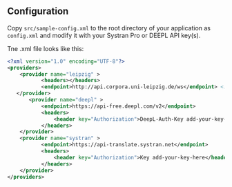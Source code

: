 ## Configuration

Copy `src/sample-config.xml` to the root directory of your application as `config.xml` and modify it with your Systran Pro or DEEPL API key(s).

Tne .xml file looks like this:

```xml
<?xml version="1.0" encoding="UTF-8"?>
<providers>
    <provider name="leipzig" >
           <headers></headers>
           <endpoint>http://api.corpora.uni-leipzig.de/ws</endpoint> <!-- https?? -->
   </provider>
       <provider name="deepl" >
           <endpoint>https://api-free.deepl.com/v2</endpoint>
           <headers>
               <header key="Authorization">DeepL-Auth-Key add-your-key-here</header>
           </headers>
    </provider>
    <provider name="systran" >
           <endpoint>https://api-translate.systran.net</endpoint>
           <headers>
               <header key="Authorization">Key add-your-key-here</header>
           </headers>
    </provider>
</providers>
```
